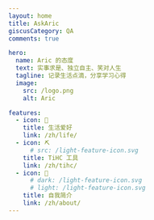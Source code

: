 ```yaml
---
layout: home
title: AskAric
giscusCategory: QA
comments: true

hero:
  name: Aric 的态度
  text: 实事求是、独立自主、笑对人生
  tagline: 记录生活点滴，分享学习心得
  image:
    src: /logo.png
    alt: Aric

features:
  - icon: 🎾
    title: 生活爱好
    link: /zh/life/
  - icon: ⛏
      # src: /light-feature-icon.svg
    title: TiHC 工具
    link: /zh/tihc/
  - icon: 🧑
      # dark: /light-feature-icon.svg
      # light: /light-feature-icon.svg
    title: 自我简介
    link: /zh/about/
---
```


<vendors-zh/>
<panda-hr/>
<media/>


<!-- ## Ask Channel

You can ask everything you want!

```sh
npm init
npx vitepress init
``` -->

<!-- ## Ask Aric

<QandAList /> -->